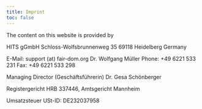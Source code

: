 ```yaml
---
title: Imprint
toc: false
---
```


The content on this website is provided by

HITS gGmbH
Schloss-Wolfsbrunnenweg 35
69118 Heidelberg
Germany

E-Mail: support (at) fair-dom.org
Dr. Wolfgang Müller
Phone: +49 6221 533 231
Fax: +49 6221 533 298

Managing Director (Geschäftsführerin)
Dr. Gesa Schönberger

Registergericht
HRB 337446, Amtsgericht Mannheim

Umsatzsteuer
USt-ID: DE232037958

